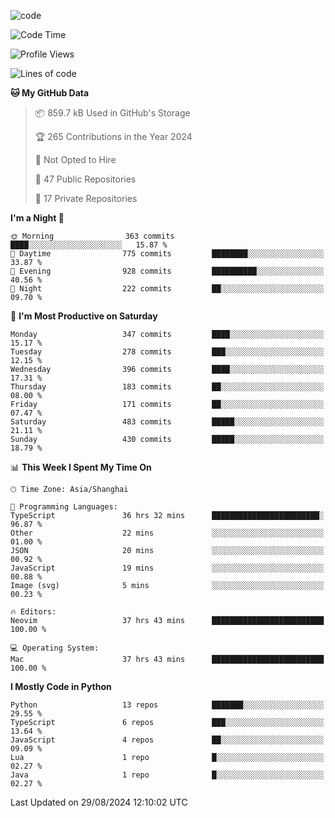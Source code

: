 
<!--
**liuyaanng/liuyaanng** is a ✨ _special_ ✨ repository because its `README.md` (this file) appears on your GitHub profile.

Here are some ideas to get you started:

- 🔭 I’m currently working on ...
- 🌱 I’m currently learning ...
- 👯 I’m looking to collaborate on ...
- 🤔 I’m looking for help with ...
- 💬 Ask me about ...
- 📫 How to reach me: ...
- 😄 Pronouns: ...
- ⚡ Fun fact: ...
-->


![code](https://cdn.jsdelivr.net/gh/liuyaanng/liuyaanng@1.0/code.gif) 

<!--START_SECTION:waka-->
![Code Time](http://img.shields.io/badge/Code%20Time-733%20hrs%2055%20mins-blue)

![Profile Views](http://img.shields.io/badge/Profile%20Views-0-blue)

![Lines of code](https://img.shields.io/badge/From%20Hello%20World%20I%27ve%20Written-14.7%20million%20lines%20of%20code-blue)

**🐱 My GitHub Data** 

> 📦 859.7 kB Used in GitHub's Storage 
 > 
> 🏆 265 Contributions in the Year 2024
 > 
> 🚫 Not Opted to Hire
 > 
> 📜 47 Public Repositories 
 > 
> 🔑 17 Private Repositories 
 > 
**I'm a Night 🦉** 

```text
🌞 Morning                363 commits         ████░░░░░░░░░░░░░░░░░░░░░   15.87 % 
🌆 Daytime                775 commits         ████████░░░░░░░░░░░░░░░░░   33.87 % 
🌃 Evening                928 commits         ██████████░░░░░░░░░░░░░░░   40.56 % 
🌙 Night                  222 commits         ██░░░░░░░░░░░░░░░░░░░░░░░   09.70 % 
```
📅 **I'm Most Productive on Saturday** 

```text
Monday                   347 commits         ████░░░░░░░░░░░░░░░░░░░░░   15.17 % 
Tuesday                  278 commits         ███░░░░░░░░░░░░░░░░░░░░░░   12.15 % 
Wednesday                396 commits         ████░░░░░░░░░░░░░░░░░░░░░   17.31 % 
Thursday                 183 commits         ██░░░░░░░░░░░░░░░░░░░░░░░   08.00 % 
Friday                   171 commits         ██░░░░░░░░░░░░░░░░░░░░░░░   07.47 % 
Saturday                 483 commits         █████░░░░░░░░░░░░░░░░░░░░   21.11 % 
Sunday                   430 commits         █████░░░░░░░░░░░░░░░░░░░░   18.79 % 
```


📊 **This Week I Spent My Time On** 

```text
🕑︎ Time Zone: Asia/Shanghai

💬 Programming Languages: 
TypeScript               36 hrs 32 mins      ████████████████████████░   96.87 % 
Other                    22 mins             ░░░░░░░░░░░░░░░░░░░░░░░░░   01.00 % 
JSON                     20 mins             ░░░░░░░░░░░░░░░░░░░░░░░░░   00.92 % 
JavaScript               19 mins             ░░░░░░░░░░░░░░░░░░░░░░░░░   00.88 % 
Image (svg)              5 mins              ░░░░░░░░░░░░░░░░░░░░░░░░░   00.23 % 

🔥 Editors: 
Neovim                   37 hrs 43 mins      █████████████████████████   100.00 % 

💻 Operating System: 
Mac                      37 hrs 43 mins      █████████████████████████   100.00 % 
```

**I Mostly Code in Python** 

```text
Python                   13 repos            ███████░░░░░░░░░░░░░░░░░░   29.55 % 
TypeScript               6 repos             ███░░░░░░░░░░░░░░░░░░░░░░   13.64 % 
JavaScript               4 repos             ██░░░░░░░░░░░░░░░░░░░░░░░   09.09 % 
Lua                      1 repo              █░░░░░░░░░░░░░░░░░░░░░░░░   02.27 % 
Java                     1 repo              █░░░░░░░░░░░░░░░░░░░░░░░░   02.27 % 
```




 Last Updated on 29/08/2024 12:10:02 UTC
<!--END_SECTION:waka-->
